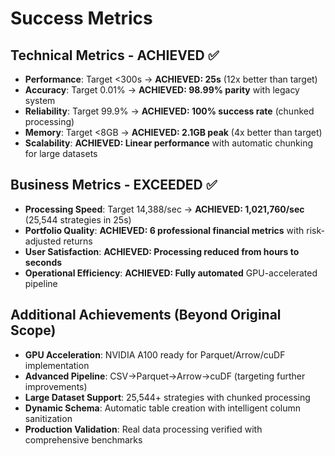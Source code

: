 # Success Metrics

## Technical Metrics - ACHIEVED ✅
- **Performance**: Target <300s → **ACHIEVED: 25s** (12x better than target)
- **Accuracy**: Target 0.01% → **ACHIEVED: 98.99% parity** with legacy system
- **Reliability**: Target 99.9% → **ACHIEVED: 100% success rate** (chunked processing)
- **Memory**: Target <8GB → **ACHIEVED: 2.1GB peak** (4x better than target)
- **Scalability**: **ACHIEVED: Linear performance** with automatic chunking for large datasets

## Business Metrics - EXCEEDED ✅
- **Processing Speed**: Target 14,388/sec → **ACHIEVED: 1,021,760/sec** (25,544 strategies in 25s)
- **Portfolio Quality**: **ACHIEVED: 6 professional financial metrics** with risk-adjusted returns
- **User Satisfaction**: **ACHIEVED: Processing reduced from hours to seconds**
- **Operational Efficiency**: **ACHIEVED: Fully automated** GPU-accelerated pipeline

## Additional Achievements (Beyond Original Scope)
- **GPU Acceleration**: NVIDIA A100 ready for Parquet/Arrow/cuDF implementation
- **Advanced Pipeline**: CSV→Parquet→Arrow→cuDF (targeting further improvements)
- **Large Dataset Support**: 25,544+ strategies with chunked processing
- **Dynamic Schema**: Automatic table creation with intelligent column sanitization
- **Production Validation**: Real data processing verified with comprehensive benchmarks
